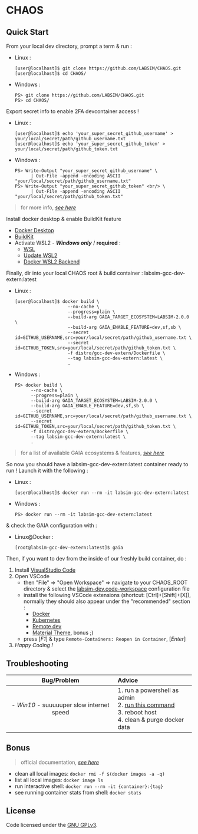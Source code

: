 # CHAOS

## Quick Start

From your local dev directory, prompt a term & run :

- Linux :

  ```console
  [user@localhost]$ git clone https://github.com/LABSIM/CHAOS.git
  [user@localhost]$ cd CHAOS/
  ```

- Windows :

  ```console
  PS> git clone https://github.com/LABSIM/CHAOS.git
  PS> cd CHAOS/
  ```

Export secret info to enable 2FA devcontainer access !

- Linux :

  ```console
  [user@localhost]$ echo 'your_super_secret_github_username' > your/local/secret/path/github_username.txt
  [user@localhost]$ echo 'your_super_secret_github_token' > your/local/secret/path/github_token.txt
  ```

- Windows :

  ```console
  PS> Write-Output "your_super_secret_github_username" \
        | Out-File -append -encoding ASCII "your/local/secret/path/github_username.txt"
  PS> Write-Output "your_super_secret_github_token" <br/> \
        | Out-File -append -encoding ASCII "your/local/secret/path/github_token.txt"
  ```

> for more info, [*see here*](https://help.github.com/en/github/authenticating-to-github/creating-a-personal-access-token-for-the-command-line)

Install docker desktop & enable BuildKit feature

- [Docker Desktop](https://www.docker.com/products/docker-desktop)
- [BuildKit](https://docs.docker.com/develop/develop-images/build_enhancements/#to-enable-buildkit-builds)
- Activate WSL2 - _**Windows only**_ / **required** :
  -  [WSL](https://docs.microsoft.com/fr-fr/windows/wsl/install-win10)
  -  [Update WSL2](https://docs.microsoft.com/fr-fr/windows/wsl/install-win10#update-to-wsl-2)
  -  [Docker WSL2 Backend](https://docs.docker.com/docker-for-windows/wsl/#install)

Finally, dir into your local CHAOS root & build container :
labsim-gcc-dev-extern:latest
- Linux :

  ```console
  [user@localhost]$ docker build \
                      --no-cache \
                      --progress=plain \
                      --build-arg GAIA_TARGET_ECOSYSTEM=LABSIM-2.0.0 \
                      --build-arg GAIA_ENABLE_FEATURE=dev,sf,sb \
                      --secret id=GITHUB_USERNAME,src=your/local/secret/path/github_username.txt \
                      --secret id=GITHUB_TOKEN,src=your/local/secret/path/github_token.txt \
                      -f distro/gcc-dev-extern/Dockerfile \
                      --tag labsim-gcc-dev-extern:latest \
                      .
  ```

- Windows :

  ```console
  PS> docker build \
        --no-cache \
        --progress=plain \
        --build-arg GAIA_TARGET_ECOSYSTEM=LABSIM-2.0.0 \
        --build-arg GAIA_ENABLE_FEATURE=dev,sf,sb \
        --secret id=GITHUB_USERNAME,src=your/local/secret/path/github_username.txt \
        --secret id=GITHUB_TOKEN,src=your/local/secret/path/github_token.txt \
        -f distro/gcc-dev-extern/Dockerfile \
        --tag labsim-gcc-dev-extern:latest \
        .
  ```
> for a list of available GAIA ecosystems & features, [*see here*](https://github.com/LABSIM/GAIA/tree/master/ecosystem)

So now you should have a labsim-gcc-dev-extern:latest container ready to run ! Launch it with the following :

- Linux :

  ```console
  [user@localhost]$ docker run --rm -it labsim-gcc-dev-extern:latest
  ```

- Windows :

  ```console
  PS> docker run --rm -it labsim-gcc-dev-extern:latest
  ```

& check the GAIA configuration with :

- Linux@Docker :

  ```console
  [root@labsim-gcc-dev-extern:latest]$ gaia
  ```

Then, if you want to dev from the inside of our freshly build container, do :

1. Install [VisualStudio Code](https://code.visualstudio.com/)
2. Open VSCode
   - then "File" => "Open Workspace" => navigate to your CHAOS_ROOT directory & select the [labsim-dev.code-workspace](labsim-dev.code-workspace) configuration file
   - install the following VSCode extensions (shortcut: [Ctrl]+[Shift]+[X]), normally they should also appear under the "recommended" section :
      -  [Docker](https://marketplace.visualstudio.com/items?itemName=ms-azuretools.vscode-docker)
      -  [Kubernetes](https://marketplace.visualstudio.com/items?itemName=ms-kubernetes-tools.vscode-kubernetes-tools)
      -  [Remote dev](https://marketplace.visualstudio.com/items?itemName=ms-vscode-remote.vscode-remote-extensionpack)
      -  [Material Theme](https://marketplace.visualstudio.com/items?itemName=Equinusocio.vsc-material-theme), bonus ;)
   - press [_F1_] & type ```Remote-Containers: Reopen in Container```, [_Enter_]
3. *Happy Coding !*

## Troubleshooting

| Bug/Problem | Advice |
| :--: | :-- |
| - *Win10* - suuuuuper slow internet speed | 1. run a powershell as admin <br/>2. [run this command](https://github.com/docker/for-win/issues/698#issuecomment-314902326) <br/>3. reboot host <br/>4. clean & purge docker data |

## Bonus

> official documentation, [*see here*](https://code.visualstudio.com/docs/remote/containers)

- clean all local images: `docker rmi -f $(docker images -a -q)`
- list all local images: `docker image ls`
- run interactive shell: `docker run --rm -it {container}:{tag}`
- see running container stats from shell: `docker stats`

## License

Code licensed under the [GNU GPLv3](COPYING).
